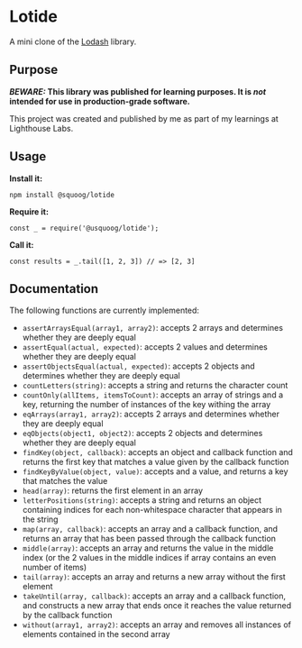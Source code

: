 # Lotide

A mini clone of the [Lodash](https://lodash.com) library.

## Purpose

**_BEWARE:_ This library was published for learning purposes. It is _not_ intended for use in production-grade software.**

This project was created and published by me as part of my learnings at Lighthouse Labs. 

## Usage

**Install it:**

`npm install @squoog/lotide`

**Require it:**

`const _ = require('@usquoog/lotide');`

**Call it:**

`const results = _.tail([1, 2, 3]) // => [2, 3]`

## Documentation

The following functions are currently implemented:

* `assertArraysEqual(array1, array2)`: accepts 2 arrays and determines whether they are deeply equal
* `assertEqual(actual, expected)`: accepts 2 values and determines whether they are deeply equal
* `assertObjectsEqual(actual, expected)`: accepts 2 objects and determines whether they are deeply equal
* `countLetters(string)`: accepts a string and returns the character count
* `countOnly(allItems, itemsToCount)`: accepts an array of strings and a key, returning the number of instances of the key withing the array
* `eqArrays(array1, array2)`: accepts 2 arrays and determines whether they are deeply equal
* `eqObjects(object1, object2)`: accepts 2 objects and determines whether they are deeply equal
* `findKey(object, callback)`: accepts an object and callback function and returns the first key that matches a value given by the callback function
* `findKeyByValue(object, value)`: accepts and a value, and returns a key that matches the value
* `head(array)`: returns the first element in an array
* `letterPositions(string)`: accepts a string and returns an object containing indices for each non-whitespace character that appears in the string
* `map(array, callback)`: accepts an array and a callback function, and returns an array that has been passed through the callback function
* `middle(array)`: accepts an array and returns the value in the middle index (or the 2 values in the middle indices if array contains an even number of items)
* `tail(array)`: accepts an array and returns a new array without the first element
* `takeUntil(array, callback)`: accepts an array and a callback function, and constructs a new array that ends once it reaches the value returned by the callback function
* `without(array1, array2)`: accepts an array and removes all instances of elements contained in the second array
